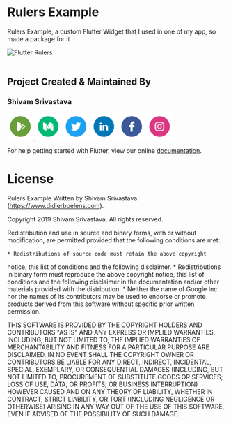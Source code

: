 # Rulers Example

 Rulers Example, a custom Flutter Widget that I used in one of my app, so made a package for it

<img src="https://github.com/theshivamlko/rulers_flutter_package/blob/master/rulers.gif" width="220" alt="Flutter Rulers" />
<br/><br/>



## Project Created & Maintained By

### Shivam Srivastava
<a href="https://play.google.com/store/apps/dev?id=7703305844118303242&hl=en"><img src="https://github.com/aritraroy/social-icons/blob/master/play-store-icon.png?raw=true" width="60">
</a> <a href="https://medium.com/@theshivamlko"><img src="https://github.com/aritraroy/social-icons/blob/master/medium-icon.png?raw=true" width="60"></a>
<a href="https://twitter.com/theshivamlko"><img src="https://github.com/aritraroy/social-icons/blob/master/twitter-icon.png?raw=true" width="60"></a>
<a href="https://linkedin.com/in/theshivamlko"><img src="https://github.com/aritraroy/social-icons/blob/master/linkedin-icon.png?raw=true" width="60"></a>
<a href="https://facebook.com/shivamlove11"><img src="https://github.com/aritraroy/social-icons/blob/master/facebook-icon.png?raw=true" width="60"></a>
<a href="https://instagram.com/theshivamlko"><img src="https://github.com/aritraroy/social-icons/blob/master/instagram-icon.png?raw=true" width="60"></a>


For help getting started with Flutter, view our online
[documentation](https://flutter.dev/docs/get-started/install).

License
=======

 Rulers Example
 Written by Shivam Srivastava (https://www.didierboelens.com).


 Copyright 2019 Shivam Srivastava. All rights reserved.

 Redistribution and use in source and binary forms, with or without
 modification, are permitted provided that the following conditions are
 met:

    * Redistributions of source code must retain the above copyright
 notice, this list of conditions and the following disclaimer.
    * Redistributions in binary form must reproduce the above
 copyright notice, this list of conditions and the following disclaimer
 in the documentation and/or other materials provided with the
 distribution.
    * Neither the name of Google Inc. nor the names of its
 contributors may be used to endorse or promote products derived from
 this software without specific prior written permission.

 THIS SOFTWARE IS PROVIDED BY THE COPYRIGHT HOLDERS AND CONTRIBUTORS
 "AS IS" AND ANY EXPRESS OR IMPLIED WARRANTIES, INCLUDING, BUT NOT
 LIMITED TO, THE IMPLIED WARRANTIES OF MERCHANTABILITY AND FITNESS FOR
 A PARTICULAR PURPOSE ARE DISCLAIMED. IN NO EVENT SHALL THE COPYRIGHT
 OWNER OR CONTRIBUTORS BE LIABLE FOR ANY DIRECT, INDIRECT, INCIDENTAL,
 SPECIAL, EXEMPLARY, OR CONSEQUENTIAL DAMAGES (INCLUDING, BUT NOT
 LIMITED TO, PROCUREMENT OF SUBSTITUTE GOODS OR SERVICES; LOSS OF USE,
 DATA, OR PROFITS; OR BUSINESS INTERRUPTION) HOWEVER CAUSED AND ON ANY
 THEORY OF LIABILITY, WHETHER IN CONTRACT, STRICT LIABILITY, OR TORT
 (INCLUDING NEGLIGENCE OR OTHERWISE) ARISING IN ANY WAY OUT OF THE USE
 OF THIS SOFTWARE, EVEN IF ADVISED OF THE POSSIBILITY OF SUCH DAMAGE.